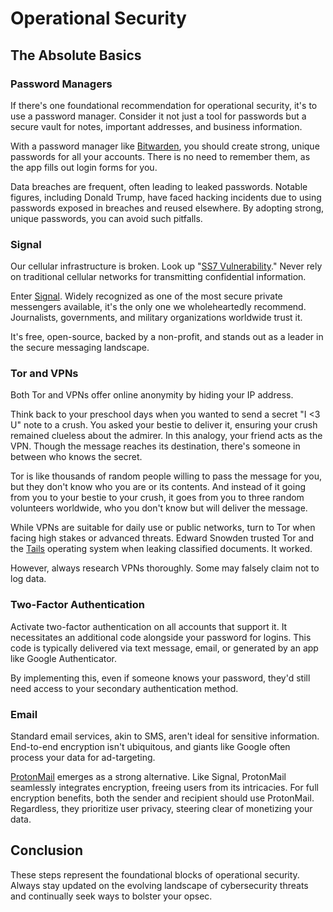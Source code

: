 # Operational Security

## The Absolute Basics

### Password Managers
If there's one foundational recommendation for operational security, it's to use a password manager. Consider it not just a tool for passwords but a secure vault for notes, important addresses, and business information.

With a password manager like [Bitwarden](https://bitwarden.com), you should create strong, unique passwords for all your accounts. There is no need to remember them, as the app fills out login forms for you.

Data breaches are frequent, often leading to leaked passwords. Notable figures, including Donald Trump, have faced hacking incidents due to using passwords exposed in breaches and reused elsewhere. By adopting strong, unique passwords, you can avoid such pitfalls.

### Signal
Our cellular infrastructure is broken. Look up "[SS7 Vulnerability](https://duckduckgo.com/?va=n&t=hs&q=ss7+vulnerability&ia=web)." Never rely on traditional cellular networks for transmitting confidential information.

Enter [Signal](https://signal.org). Widely recognized as one of the most secure private messengers available, it's the only one we wholeheartedly recommend. Journalists, governments, and military organizations worldwide trust it.

It's free, open-source, backed by a non-profit, and stands out as a leader in the secure messaging landscape.

### Tor and VPNs
Both Tor and VPNs offer online anonymity by hiding your IP address. 

Think back to your preschool days when you wanted to send a secret "I <3 U" note to a crush. You asked your bestie to deliver it, ensuring your crush remained clueless about the admirer. In this analogy, your friend acts as the VPN. Though the message reaches its destination, there's someone in between who knows the secret.

Tor is like thousands of random people willing to pass the message for you, but they don't know who you are or its contents. And instead of it going from you to your bestie to your crush, it goes from you to three random volunteers worldwide, who you don't know but will deliver the message.

While VPNs are suitable for daily use or public networks, turn to Tor when facing high stakes or advanced threats. Edward Snowden trusted Tor and the [Tails](https://tails.boum.org) operating system when leaking classified documents. It worked.

However, always research VPNs thoroughly. Some may falsely claim not to log data.

### Two-Factor Authentication
Activate two-factor authentication on all accounts that support it. It necessitates an additional code alongside your password for logins. This code is typically delivered via text message, email, or generated by an app like Google Authenticator.

By implementing this, even if someone knows your password, they'd still need access to your secondary authentication method.

### Email
Standard email services, akin to SMS, aren't ideal for sensitive information. End-to-end encryption isn't ubiquitous, and giants like Google often process your data for ad-targeting.

[ProtonMail](https://protonmail.com) emerges as a strong alternative. Like Signal, ProtonMail seamlessly integrates encryption, freeing users from its intricacies. For full encryption benefits, both the sender and recipient should use ProtonMail. Regardless, they prioritize user privacy, steering clear of monetizing your data.

## Conclusion
These steps represent the foundational blocks of operational security. Always stay updated on the evolving landscape of cybersecurity threats and continually seek ways to bolster your opsec.
